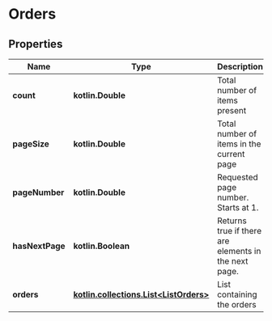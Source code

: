 
# Orders

## Properties
| Name | Type | Description | Notes |
| ------------ | ------------- | ------------- | ------------- |
| **count** | **kotlin.Double** | Total number of items present |  |
| **pageSize** | **kotlin.Double** | Total number of items in the current page |  |
| **pageNumber** | **kotlin.Double** | Requested page number. Starts at 1. |  |
| **hasNextPage** | **kotlin.Boolean** | Returns true if there are elements in the next page. |  |
| **orders** | [**kotlin.collections.List&lt;ListOrders&gt;**](ListOrders.md) | List containing the orders |  |



